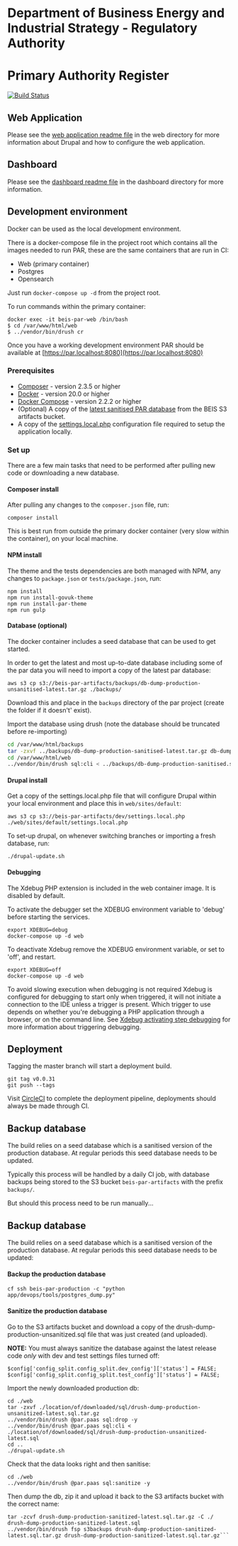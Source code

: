 # Department of Business Energy and Industrial Strategy - Regulatory Authority

# Primary Authority Register

[![Build Status](https://travis-ci.org/UKGovernmentBEIS/beis-primary-authority-register.svg?branch=master)](https://travis-ci.org/UKGovernmentBEIS/beis-primary-authority-register)

## Web Application

Please see the [web application readme file](https://github.com/UKGovernmentBEIS/beis-primary-authority-register/blob/master/web/README.md) in the web directory for more information about Drupal and how to configure the web application.

## Dashboard

Please see the [dashboard readme file](https://github.com/UKGovernmentBEIS/beis-primary-authority-register/blob/master/dashboard/README.md) in the dashboard directory for more information.

## Development environment

Docker can be used as the local development environment.

There is a docker-compose file in the project root which contains all the images needed to run PAR, these are the same containers that are run in CI:
* Web (primary container)
* Postgres
* Opensearch

Just run `docker-compose up -d` from the project root.

To run commands within the primary container:
```
docker exec -it beis-par-web /bin/bash
$ cd /var/www/html/web
$ ../vendor/bin/drush cr
```

Once you have a working development environment PAR should be available at [https://par.localhost:8080](https://par.localhost:8080)

### Prerequisites

* [Composer](https://getcomposer.org/download) - version 2.3.5 or higher
* [Docker](https://docs.docker.com/engine/install) - version 20.0 or higher
* [Docker Compose](https://docs.docker.com/compose/install) - version 2.2.2 or higher
* (Optional) A copy of the [latest sanitised PAR database](https://s3.eu-west-2.amazonaws.com/beis-par-artifacts/backups/drush-dump-production-sanitized-latest.sql.tar.gz) from the BEIS S3 artifacts bucket.
* A copy of the [settings.local.php](https://s3.eu-west-2.amazonaws.com/beis-par-artifacts/backups/drush-dump-production-sanitized-latest.sql.tar.gz) configuration file required to setup the application locally.

### Set up

There are a few main tasks that need to be performed after pulling new code or downloading a new database.

#### Composer install
After pulling any changes to the `composer.json` file, run:

```
composer install
```

This is best run from outside the primary docker container (very slow within the container), on your local machine.

#### NPM install
The theme and the tests dependencies are both managed with NPM, any changes to `package.json` or `tests/package.json`, run:

```
npm install
npm run install-govuk-theme
npm run install-par-theme
npm run gulp
```

#### Database (optional)

The docker container includes a seed database that can be used to get started.

In order to get the latest and most up-to-date database including some of the par data you will need to import a copy of the latest par database:
```
aws s3 cp s3://beis-par-artifacts/backups/db-dump-production-unsanitised-latest.tar.gz ./backups/
```
Download this and place in the `backups` directory of the par project (create the folder if it doesn't' exist).

Import the database using drush (note the database should be truncated before re-importing)
```bash
cd /var/www/html/backups
tar -zxvf ../backups/db-dump-production-sanitised-latest.tar.gz db-dump-production-sanitised.sql
cd /var/www/html/web
../vendor/bin/drush sql:cli < ../backups/db-dump-production-sanitised.sql
```

#### Drupal install
Get a copy of the settings.local.php file that will configure Drupal within your local environment and place this in `web/sites/default`:
```
aws s3 cp s3://beis-par-artifacts/dev/settings.local.php ./web/sites/default/settings.local.php
```

To set-up drupal, on whenever switching branches or importing a fresh database, run:

```
./drupal-update.sh
```

#### Debugging

The Xdebug PHP extension is included in the web container image. It is disabled by default.

To activate the debugger set the XDEBUG environment variable to 'debug' before starting the services.

```
export XDEBUG=debug
docker-compose up -d web
```

To deactivate Xdebug remove the XDEBUG environment variable, or set to 'off', and restart.

```
export XDEBUG=off
docker-compose up -d web
```

To avoid slowing execution when debugging is not required Xdebug is configured for debugging
to start only when triggered, it will not initiate a connection to the IDE unless a trigger is
present. Which trigger to use depends on whether you're debugging a PHP application through
a browser, or on the command line. See [Xdebug activating step debugging](https://xdebug.org/docs/step_debug#activate_debugger)
for more information about triggering debugging.

## Deployment

Tagging the master branch will start a deployment build.

```
git tag v0.0.31
git push --tags
```

Visit [CircleCI](https://app.circleci.com/pipelines/github/UKGovernmentBEIS/beis-primary-authority-register) to complete the deployment pipeline, deployments should always be made through CI.

## Backup database

The build relies on a seed database which is a sanitised version of the production database. At regular periods this seed database needs to be updated.

Typically this process will be handled by a daily CI job, with database backups being stored to the S3 bucket `beis-par-artifacts` with the prefix `backups/`.

But should this process need to be run manually...

## Backup database

The build relies on a seed database which is a sanitised version of the production database. At regular periods this seed database needs to be updated:

#### Backup the production database
```
cf ssh beis-par-production -c "python app/devops/tools/postgres_dump.py"
```

#### Sanitize the production database
Go to the S3 artifacts bucket and download a copy of the drush-dump-production-unsanitized.sql file that was just created (and uploaded).

**NOTE:** You must always sanitize the database against the latest release code _only_ with dev and test settings files turned off:
```
$config['config_split.config_split.dev_config']['status'] = FALSE;
$config['config_split.config_split.test_config']['status'] = FALSE;
```

Import the newly downloaded production db:
```
cd ./web
tar -zxvf ./location/of/downloaded/sql/drush-dump-production-unsanitized-latest.sql.tar.gz
../vendor/bin/drush @par.paas sql:drop -y
../vendor/bin/drush @par.paas sql:cli < ./location/of/downloaded/sql/drush-dump-production-unsanitized-latest.sql
cd ..
./drupal-update.sh
```

Check that the data looks right and then sanitise:
```
cd ./web
../vendor/bin/drush @par.paas sql:sanitize -y
```

Then dump the db, zip it and upload it back to the S3 artifacts bucket with the correct name:
```../vendor/bin/drush @par.paas sql-dump --result-file=./drush-dump-production-sanitized-latest.sql --extra="-O -x"
tar -zcvf drush-dump-production-sanitized-latest.sql.tar.gz -C ./ drush-dump-production-sanitized-latest.sql
../vendor/bin/drush fsp s3backups drush-dump-production-sanitized-latest.sql.tar.gz drush-dump-production-sanitized-latest.sql.tar.gz```
